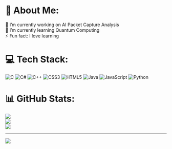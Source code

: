 # 💫 About Me:
🔭 I’m currently working on AI Packet Capture Analysis<br>🌱 I’m currently learning Quantum Computing<br>⚡ Fun fact: I love learning


# 💻 Tech Stack:
![C](https://img.shields.io/badge/c-%2300599C.svg?style=for-the-badge&logo=c&logoColor=white) ![C#](https://img.shields.io/badge/c%23-%23239120.svg?style=for-the-badge&logo=csharp&logoColor=white) ![C++](https://img.shields.io/badge/c++-%2300599C.svg?style=for-the-badge&logo=c%2B%2B&logoColor=white) ![CSS3](https://img.shields.io/badge/css3-%231572B6.svg?style=for-the-badge&logo=css3&logoColor=white) ![HTML5](https://img.shields.io/badge/html5-%23E34F26.svg?style=for-the-badge&logo=html5&logoColor=white) ![Java](https://img.shields.io/badge/java-%23ED8B00.svg?style=for-the-badge&logo=openjdk&logoColor=white) ![JavaScript](https://img.shields.io/badge/javascript-%23323330.svg?style=for-the-badge&logo=javascript&logoColor=%23F7DF1E) ![Python](https://img.shields.io/badge/python-3670A0?style=for-the-badge&logo=python&logoColor=ffdd54)
# 📊 GitHub Stats:
![](https://github-readme-stats.vercel.app/api?username=owlet98&theme=dark&hide_border=false&include_all_commits=false&count_private=false)<br/>
![](https://github-readme-streak-stats.herokuapp.com/?user=owlet98&theme=dark&hide_border=false)<br/>
![](https://github-readme-stats.vercel.app/api/top-langs/?username=owlet98&theme=dark&hide_border=false&include_all_commits=false&count_private=false&layout=compact)

---
[![](https://visitcount.itsvg.in/api?id=owlet98&icon=1&color=6)](https://visitcount.itsvg.in)

<!-- Proudly created with GPRM ( https://gprm.itsvg.in ) -->
